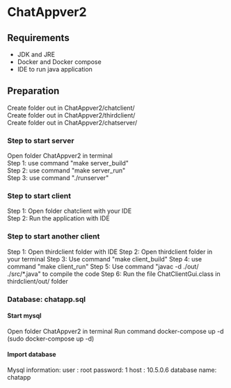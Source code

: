# ChatAppver2
## Requirements
- JDK and JRE
- Docker and Docker compose
- IDE to run java application

## Preparation
Create folder out in ChatAppver2/chatclient/ <br/>
Create folder out in ChatAppver2/thirdclient/ <br/>
Create folder out in ChatAppver2/chatserver/ <br/>

### Step to start server
Open folder ChatAppver2 in terminal <br/>
Step 1: use command "make server_build" <br/>
Step 2: use command "make server_run" <br/>
Step 3: use command "./runserver" <br/>

### Step to start client
Step 1: Open folder chatclient with your IDE <br/>
Step 2: Run the application with IDE <br/>

### Step to start another client
Step 1: Open thirdclient folder with IDE
Step 2: Open thirdclient folder in your terminal
Step 3: Use command "make client_build"
Step 4: use command "make client_run"
Step 5: Use command "javac -d ./out/ ./src/*.java" to compile the code
Step 6: Run the file ChatClientGui.class in thirdclient/out/ folder


### Database: chatapp.sql
#### Start mysql
Open folder ChatAppver2 in terminal
Run command docker-compose up -d (sudo docker-compose up -d)

#### Import database
Mysql information:
user : 	  root
password: 1
host :    10.5.0.6
database name: chatapp

